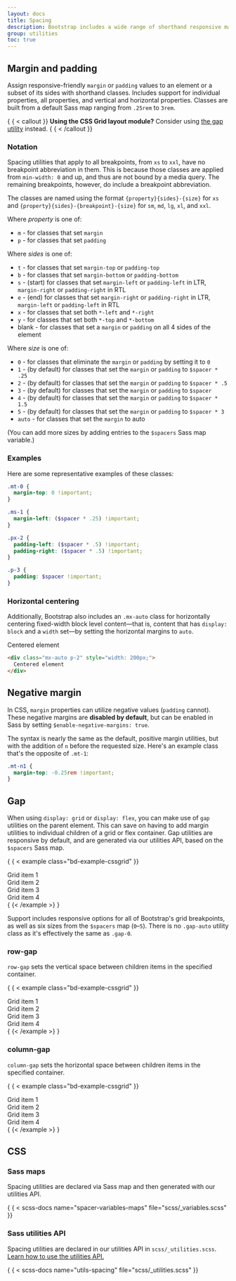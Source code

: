 ```yaml
---
layout: docs
title: Spacing
description: Bootstrap includes a wide range of shorthand responsive margin, padding, and gap utility classes to modify an element's appearance.
group: utilities
toc: true
---
```


## Margin and padding

Assign responsive-friendly `margin` or `padding` values to an element or a
subset of its sides with shorthand classes. Includes support for individual
properties, all properties, and vertical and horizontal properties. Classes are
built from a default Sass map ranging from `.25rem` to `3rem`.

{ { < callout }}
**Using the CSS Grid layout module?** Consider using [the gap utility](#gap)
instead.
{ { < /callout }}

### Notation

Spacing utilities that apply to all breakpoints, from `xs` to `xxl`, have no
breakpoint abbreviation in them. This is because those classes are applied from
`min-width: 0` and up, and thus are not bound by a media query. The remaining
breakpoints, however, do include a breakpoint abbreviation.

The classes are named using the format `{property}{sides}-{size}` for `xs` and
`{property}{sides}-{breakpoint}-{size}` for `sm`, `md`, `lg`, `xl`, and `xxl`.

Where *property* is one of:

- `m` - for classes that set `margin`
- `p` - for classes that set `padding`

Where *sides* is one of:

- `t` - for classes that set `margin-top` or `padding-top`
- `b` - for classes that set `margin-bottom` or `padding-bottom`
- `s` - (start) for classes that set `margin-left` or `padding-left` in LTR,
  `margin-right` or `padding-right` in RTL
- `e` - (end) for classes that set `margin-right` or `padding-right` in LTR,
  `margin-left` or `padding-left` in RTL
- `x` - for classes that set both `*-left` and `*-right`
- `y` - for classes that set both `*-top` and `*-bottom`
- blank - for classes that set a `margin` or `padding` on all 4 sides of the
  element

Where *size* is one of:

- `0` - for classes that eliminate the `margin` or `padding` by setting it to
  `0`
- `1` - (by default) for classes that set the `margin` or `padding` to
  `$spacer * .25`
- `2` - (by default) for classes that set the `margin` or `padding` to
  `$spacer * .5`
- `3` - (by default) for classes that set the `margin` or `padding` to `$spacer`
- `4` - (by default) for classes that set the `margin` or `padding` to
  `$spacer * 1.5`
- `5` - (by default) for classes that set the `margin` or `padding` to
  `$spacer * 3`
- `auto` - for classes that set the `margin` to auto

(You can add more sizes by adding entries to the `$spacers` Sass map variable.)

### Examples

Here are some representative examples of these classes:

```scss
.mt-0 {
  margin-top: 0 !important;
}

.ms-1 {
  margin-left: ($spacer * .25) !important;
}

.px-2 {
  padding-left: ($spacer * .5) !important;
  padding-right: ($spacer * .5) !important;
}

.p-3 {
  padding: $spacer !important;
}
```

### Horizontal centering

Additionally, Bootstrap also includes an `.mx-auto` class for horizontally
centering fixed-width block level content—that is, content that has
`display: block` and a `width` set—by setting the horizontal margins to `auto`.

<div class="bd-example">
  <div class="mx-auto p-2" style="width: 200px; background-color: rgba(var(--bd-violet-rgb),.15); border: rgba(var(--bd-violet-rgb),.3) solid 1px;">
    Centered element
  </div>
</div>

```html
<div class="mx-auto p-2" style="width: 200px;">
  Centered element
</div>
```

## Negative margin

In CSS, `margin` properties can utilize negative values (`padding` cannot).
These negative margins are **disabled by default**, but can be enabled in Sass
by setting `$enable-negative-margins: true`.

The syntax is nearly the same as the default, positive margin utilities, but
with the addition of `n` before the requested size. Here's an example class
that's the opposite of `.mt-1`:

```scss
.mt-n1 {
  margin-top: -0.25rem !important;
}
```

## Gap

When using `display: grid` or `display: flex`, you can make use of `gap`
utilities on the parent element. This can save on having to add margin utilities
to individual children of a grid or flex container. Gap utilities are responsive
by default, and are generated via our utilities API, based on the `$spacers`
Sass map.

{ { < example class="bd-example-cssgrid" }}
<div class="grid gap-3">
  <div class="p-2 g-col-6">Grid item 1</div>
  <div class="p-2 g-col-6">Grid item 2</div>
  <div class="p-2 g-col-6">Grid item 3</div>
  <div class="p-2 g-col-6">Grid item 4</div>
</div>
{ {< /example >} }

Support includes responsive options for all of Bootstrap's grid breakpoints, as
well as six sizes from the `$spacers` map (`0`–`5`). There is no `.gap-auto`
utility class as it's effectively the same as `.gap-0`.

### row-gap

`row-gap` sets the vertical space between children items in the specified
container.

{ { < example class="bd-example-cssgrid" }}
<div class="grid gap-0 row-gap-3">
  <div class="p-2 g-col-6">Grid item 1</div>
  <div class="p-2 g-col-6">Grid item 2</div>
  <div class="p-2 g-col-6">Grid item 3</div>
  <div class="p-2 g-col-6">Grid item 4</div>
</div>
{ {< /example >} }

### column-gap

`column-gap` sets the horizontal space between children items in the specified
container.

{ { < example class="bd-example-cssgrid" }}
<div class="grid gap-0 column-gap-3">
  <div class="p-2 g-col-6">Grid item 1</div>
  <div class="p-2 g-col-6">Grid item 2</div>
  <div class="p-2 g-col-6">Grid item 3</div>
  <div class="p-2 g-col-6">Grid item 4</div>
</div>
{ {< /example >} }

## CSS

### Sass maps

Spacing utilities are declared via Sass map and then generated with our
utilities API.

{ { < scss-docs name="spacer-variables-maps" file="scss/_variables.scss" }}

### Sass utilities API

Spacing utilities are declared in our utilities API in
`scss/_utilities.scss`. [Learn how to use the utilities API.](/utilities/api.md#using-the-api)

{ { < scss-docs name="utils-spacing" file="scss/_utilities.scss" }}
